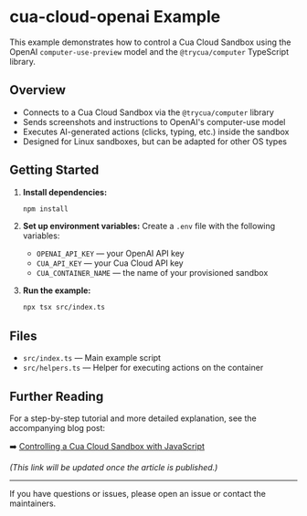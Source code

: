 # cua-cloud-openai Example

This example demonstrates how to control a Cua Cloud Sandbox using the OpenAI `computer-use-preview` model and the `@trycua/computer` TypeScript library.

## Overview

- Connects to a Cua Cloud Sandbox via the `@trycua/computer` library
- Sends screenshots and instructions to OpenAI's computer-use model
- Executes AI-generated actions (clicks, typing, etc.) inside the sandbox
- Designed for Linux sandboxes, but can be adapted for other OS types

## Getting Started

1. **Install dependencies:**

   ```bash
   npm install
   ```

2. **Set up environment variables:**
   Create a `.env` file with the following variables:
   - `OPENAI_API_KEY` — your OpenAI API key
   - `CUA_API_KEY` — your Cua Cloud API key
   - `CUA_CONTAINER_NAME` — the name of your provisioned sandbox

3. **Run the example:**

   ```bash
   npx tsx src/index.ts
   ```

## Files

- `src/index.ts` — Main example script
- `src/helpers.ts` — Helper for executing actions on the container

## Further Reading

For a step-by-step tutorial and more detailed explanation, see the accompanying blog post:

➡️ [Controlling a Cua Cloud Sandbox with JavaScript](https://placeholder-url-to-blog-post.com)

_(This link will be updated once the article is published.)_

---

If you have questions or issues, please open an issue or contact the maintainers.
